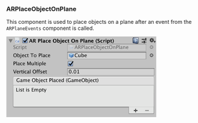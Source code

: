 ### ARPlaceObjectOnPlane

This component is used to place objects on a plane after an event from the `ARPlaneEvents` component is called.

<img src="../Screenshots/ARPlaceObjectOnPlane.png" width="400">
